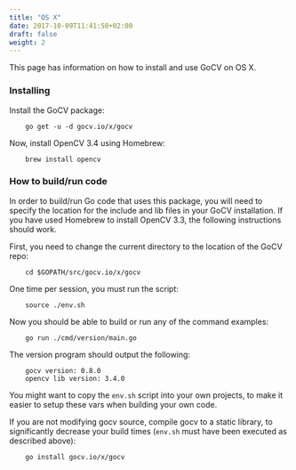 ```yaml
---
title: "OS X"
date: 2017-10-09T11:41:50+02:00
draft: false
weight: 2
---
```


This page has information on how to install and use GoCV on OS X.

### Installing

Install the GoCV package:

        go get -u -d gocv.io/x/gocv

Now, install OpenCV 3.4 using Homebrew:

		brew install opencv

### How to build/run code

In order to build/run Go code that uses this package, you will need to specify the location for the include and lib files in your GoCV installation. If you have used Homebrew to install OpenCV 3.3, the following instructions should work.

First, you need to change the current directory to the location of the GoCV repo:

		cd $GOPATH/src/gocv.io/x/gocv

One time per session, you must run the script:

		source ./env.sh

Now you should be able to build or run any of the command examples:

		go run ./cmd/version/main.go

The version program should output the following:

		gocv version: 0.8.0
		opencv lib version: 3.4.0

You might want to copy the `env.sh` script into your own projects, to make it easier to setup these vars when building your own code.

If you are not modifying gocv source, compile gocv to a static library, to significantly decrease your build times (`env.sh` must have been executed as described above):

        go install gocv.io/x/gocv
